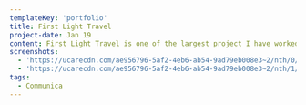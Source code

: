 ```yaml
---
templateKey: 'portfolio'
title: First Light Travel
project-date: Jan 19
content: First Light Travel is one of the largest project I have worked for.
screenshots:
  - 'https://ucarecdn.com/ae956796-5af2-4eb6-ab54-9ad79eb008e3~2/nth/0/'
  - 'https://ucarecdn.com/ae956796-5af2-4eb6-ab54-9ad79eb008e3~2/nth/1/'
tags:
  - Communica
---
```


